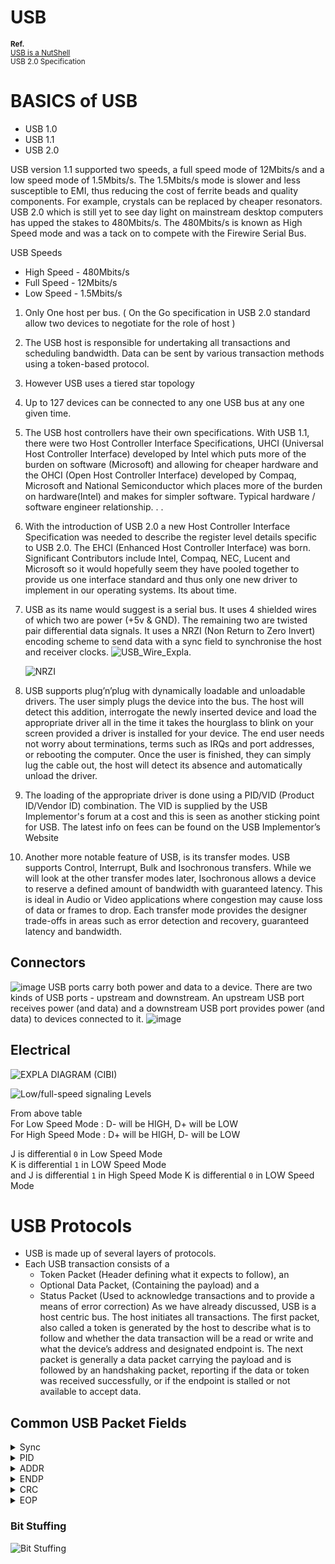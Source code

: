 # USB
<sup>**Ref.**</sup>  
<sup>[USB is a NutShell](https://www.beyondlogic.org/usbnutshell/usb1.shtml)</sup>  
<sup>USB 2.0 Specification</sub>

# BASICS of USB 
- USB 1.0
- USB 1.1
- USB 2.0

USB version 1.1 supported two speeds, a full speed mode of 12Mbits/s and a low speed mode of 1.5Mbits/s. The 1.5Mbits/s mode is slower and less susceptible to EMI, thus reducing the cost of ferrite beads and quality components. For example, crystals can be replaced by cheaper resonators. USB 2.0 which is still yet to see day light on mainstream desktop computers has upped the stakes to 480Mbits/s. The 480Mbits/s is known as High Speed mode and was a tack on to compete with the Firewire Serial Bus.

USB Speeds
- High Speed - 480Mbits/s
- Full Speed - 12Mbits/s
- Low Speed - 1.5Mbits/s

1. Only One host per bus. ( On the Go specification in USB 2.0 standard allow two devices to negotiate for the role of host )
2. The USB host is responsible for undertaking all transactions and scheduling bandwidth. Data can be sent by various transaction methods using a token-based protocol.
3. However USB uses a tiered star topology
4. Up to 127 devices can be connected to any one USB bus at any one given time.
5. The USB host controllers have their own specifications. With USB 1.1, there were two Host Controller Interface Specifications, UHCI (Universal Host Controller Interface) developed by Intel which puts more of the burden on software (Microsoft) and allowing for cheaper hardware and the OHCI (Open Host Controller Interface) developed by Compaq, Microsoft and National Semiconductor which places more of the burden on hardware(Intel) and makes for simpler software. Typical hardware / software engineer relationship. . .
6. With the introduction of USB 2.0 a new Host Controller Interface Specification was needed to describe the register level details specific to USB 2.0. The EHCI (Enhanced Host Controller Interface) was born. Significant Contributors include Intel, Compaq, NEC, Lucent and Microsoft so it would hopefully seem they have pooled together to provide us one interface standard and thus only one new driver to implement in our operating systems. Its about time.
7. USB as its name would suggest is a serial bus. It uses 4 shielded wires of which two are power (+5v & GND). The remaining two are twisted pair differential data signals. It uses a NRZI (Non Return to Zero Invert) encoding scheme to send data with a sync field to synchronise the host and receiver clocks.
   ![ USB_Wire_Expla. ](https://github.com/cibi-p/Learnings/assets/57592824/bef7d4ac-cddd-4dde-8517-92723f9924e4)
   
   ![NRZI](https://github.com/cibi-p/Learnings/assets/57592824/09b557c3-4aa1-4e00-a409-aba404183cc2)

 
9. USB supports plug’n’plug with dynamically loadable and unloadable drivers. The user simply plugs the device into the bus. The host will detect this addition, interrogate the newly inserted device and load the appropriate driver all in the time it takes the hourglass to blink on your screen provided a driver is installed for your device. The end user needs not worry about terminations, terms such as IRQs and port addresses, or rebooting the computer. Once the user is finished, they can simply lug the cable out, the host will detect its absence and automatically unload the driver.
10. The loading of the appropriate driver is done using a PID/VID (Product ID/Vendor ID) combination. The VID is supplied by the USB Implementor's forum at a cost and this is seen as another sticking point for USB. The latest info on fees can be found on the USB Implementor’s Website
11. Another more notable feature of USB, is its transfer modes. USB supports Control, Interrupt, Bulk and Isochronous transfers. While we will look at the other transfer modes later, Isochronous allows a device to reserve a defined amount of bandwidth with guaranteed latency. This is ideal in Audio or Video applications where congestion may cause loss of data or frames to drop. Each transfer mode provides the designer trade-offs in areas such as error detection and recovery, guaranteed latency and bandwidth.

## Connectors
![image](https://github.com/cibi-p/Learnings/assets/57592824/afe3876a-0538-489c-9023-9e7e77425f0e)
USB ports carry both power and data to a device. There are two kinds of USB ports - upstream and downstream. An upstream USB port receives power (and data) and a downstream USB port provides power (and data) to devices connected to it.
![image](https://github.com/cibi-p/Learnings/assets/57592824/68cf418d-5477-4da4-82ec-553e6932b462)

## Electrical 

![EXPLA DIAGRAM (CIBI)](https://github.com/cibi-p/Learnings/assets/57592824/a1138c56-d5e7-4a37-b699-48f02256d736)

![Low/full-speed signaling Levels](https://github.com/cibi-p/Learnings/assets/57592824/31f32d65-643d-4b12-8ad0-0dc757cb75a2)

From above table  
For Low Speed Mode : D- will be HIGH, D+ will be LOW   
For High Speed Mode : D+ will be HIGH, D- will be LOW  

J is differential `0` in Low Speed Mode  
K is differential `1` in LOW Speed Mode  
and
J is differential `1` in High Speed Mode
K is differential `0` in LOW Speed Mode

# USB Protocols
- USB is made up of several layers of protocols.
- Each USB transaction consists of a
   - Token Packet (Header defining what it expects to follow), an
   - Optional Data Packet, (Containing the payload) and a
   - Status Packet (Used to acknowledge transactions and to provide a means of error correction)
  As we have already discussed, USB is a host centric bus. The host initiates all transactions. The first packet, also called a token is generated by the host to describe what is to follow and whether the data transaction will be a read or write and what the device’s address and designated endpoint is. The next packet is generally a data packet carrying the payload and is followed by an handshaking packet, reporting if the data or token was received successfully, or if the endpoint is stalled or not available to accept data.

## Common USB Packet Fields
<details><summary>Sync</summary>
   All packets must start with a sync field. The sync field is 8 bits long at low and full speed or 32 bits long for high speed and is used to synchronise the clock of the receiver with that of the transmitter. The last two bits indicate where the PID fields starts.

   ![Sync Pattern](https://github.com/cibi-p/Learnings/assets/57592824/fe3a9338-c101-4730-8fd3-4b69e9dce29b)

</details>

<details><summary>PID</summary>
   PID stands for Packet ID. This field is used to identify the type of packet that is being sent. The following table shows the possible values.
   
![PID](https://github.com/cibi-p/Learnings/assets/57592824/897022fe-fc0f-4fb2-a832-49d13d48fab8)
   
</details>

<details><summary>ADDR</summary>
   The address field specifies which device the packet is designated for. Being 7 bits in length allows for 127 devices to be supported. Address 0 is not valid, as any device which is not yet assigned an address must respond to packets sent to address zero.
</details>

<details><summary>ENDP</summary>
   The endpoint field is made up of 4 bits, allowing 16 possible endpoints. Low speed devices, however can only have 2 additional endpoints on top of the default pipe. (4 endpoints max)
</details>

<details><summary>CRC</summary>
   Cyclic Redundancy Checks are performed on the data within the packet payload. All token packets have a 5 bit CRC while data packets have a 16 bit CRC.
</details>

<details><summary>EOP</summary>
   End of packet. Signalled by a Single Ended Zero (SE0) for approximately 2 bit times followed by a J for 1 bit time.
</details>

### Bit Stuffing
![ Bit Stuffing ](https://github.com/cibi-p/Learnings/assets/57592824/3a6dc389-af01-4f59-8bc1-e3d61da518a1)
